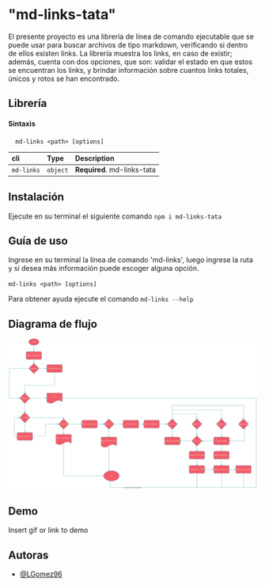 
# "md-links-tata"

El presente proyecto es una librería de línea de comando ejecutable que se puede usar para buscar archivos de tipo markdown, verificando si dentro de ellos existen links.
La librería muestra los links, en caso de existir; además, cuenta con dos opciones, que son:
validar el estado en que estos se encuentran los links, y brindar información sobre cuantos links totales, únicos y rotos se han encontrado.
## Librería

#### Sintaxis

```http
  md-links <path> [options]
```

| cli       | Type     | Description                 |
| :-------- | :------- | :-------------------------  |
| `md-links`| `object` | **Required**. md-links-tata |




## Instalación

Ejecute en su terminal el siguiente comando `npm i md-links-tata`

## Guía de uso

Ingrese en su terminal la línea de comando 'md-links', luego ingrese la ruta y si desea más información puede escoger alguna opción.

`md-links <path> [options]`

Para obtener ayuda ejecute el comando `md-links --help`

## Diagrama de flujo

![Diagrama de flujo](./MD-links-Diagram.drawio.svg)


## Demo

Insert gif or link to demo


## Autoras

- [@LGomez96](https://github.com/LGomez96/LIM017-md-links)

